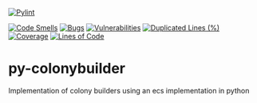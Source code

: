 [![Pylint](https://github.com/Lehnart/py-colonybuilder/actions/workflows/pylint.yml/badge.svg)](https://github.com/Lehnart/py-colonybuilder/actions/workflows/pylint.yml)

[![Code Smells](https://sonarcloud.io/api/project_badges/measure?project=Lehnart_py-colonybuilder&metric=code_smells)](https://sonarcloud.io/summary/new_code?id=Lehnart_py-colonybuilder)
[![Bugs](https://sonarcloud.io/api/project_badges/measure?project=Lehnart_py-colonybuilder&metric=bugs)](https://sonarcloud.io/summary/new_code?id=Lehnart_py-colonybuilder)
[![Vulnerabilities](https://sonarcloud.io/api/project_badges/measure?project=Lehnart_py-colonybuilder&metric=vulnerabilities)](https://sonarcloud.io/summary/new_code?id=Lehnart_py-colonybuilder)
[![Duplicated Lines (%)](https://sonarcloud.io/api/project_badges/measure?project=Lehnart_py-colonybuilder&metric=duplicated_lines_density)](https://sonarcloud.io/summary/new_code?id=Lehnart_py-colonybuilder)
[![Coverage](https://sonarcloud.io/api/project_badges/measure?project=Lehnart_py-colonybuilder&metric=coverage)](https://sonarcloud.io/summary/new_code?id=Lehnart_py-colonybuilder)
[![Lines of Code](https://sonarcloud.io/api/project_badges/measure?project=Lehnart_py-colonybuilder&metric=ncloc)](https://sonarcloud.io/summary/new_code?id=Lehnart_py-colonybuilder)

# py-colonybuilder
Implementation of colony builders using an ecs implementation in python
